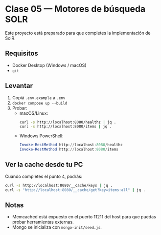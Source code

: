 # Clase 05 — Motores de búsqueda SOLR

Este proyecto está preparado para que completes la implementación de SolR.

## Requisitos
- Docker Desktop (Windows / macOS)
- `git`

## Levantar
1. Copiá `.env.example` a `.env`
2. `docker compose up --build`
3. Probar:
   - macOS/Linux:
     ```bash
     curl -s http://localhost:8080/healthz | jq .
     curl -s http://localhost:8080/items | jq .
     ```
   - Windows PowerShell:
     ```powershell
     Invoke-RestMethod http://localhost:8080/healthz
     Invoke-RestMethod http://localhost:8080/items
     ```

## Ver la cache desde tu PC
Cuando completes el punto 4, podrás:
```bash
curl -s http://localhost:8080/__cache/keys | jq .
curl -s "http://localhost:8080/__cache/get?key=items:all" | jq .
```

## Notas
- Memcached está expuesto en el puerto 11211 del host para que puedas probar herramientas externas.
- Mongo se inicializa con `mongo-init/seed.js`.
